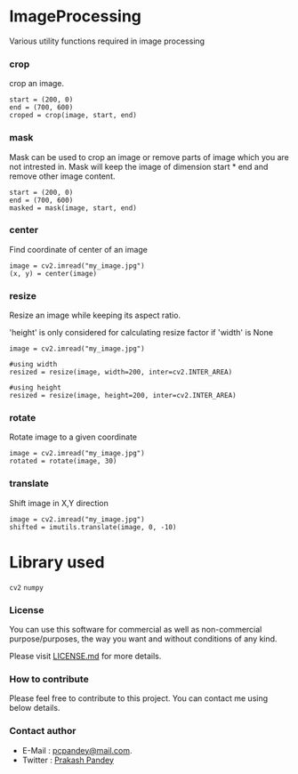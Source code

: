 # ImageProcessing
Various utility functions required in image processing

### crop
crop an image.

```
start = (200, 0)
end = (700, 600)
croped = crop(image, start, end)
```

### mask
Mask can be used to crop an image or remove parts of image which you are not intrested in.
Mask will keep the image of dimension start * end and remove other image content.

```
start = (200, 0)
end = (700, 600)
masked = mask(image, start, end)
```

### center
Find coordinate of center of an image

```
image = cv2.imread("my_image.jpg")
(x, y) = center(image)
```

### resize
Resize an image while keeping its aspect ratio. 

'height' is only considered for calculating resize factor if 'width' is None

```
image = cv2.imread("my_image.jpg")

#using width
resized = resize(image, width=200, inter=cv2.INTER_AREA)

#using height
resized = resize(image, height=200, inter=cv2.INTER_AREA)

```

### rotate
Rotate image to a given coordinate

```
image = cv2.imread("my_image.jpg")
rotated = rotate(image, 30)
```

### translate
Shift image in X,Y direction

```
image = cv2.imread("my_image.jpg")
shifted = imutils.translate(image, 0, -10)
```

# Library used
```cv2```
```numpy```

### License
You can use this software for commercial as well as non-commercial purpose/purposes, the way you want and without conditions of any kind.

Please visit [LICENSE.md](LICENSE.md) for more details.

### How to contribute
Please feel free to contribute to this project. You can contact me using below details.

### Contact author
- E-Mail : pcpandey@mail.com.
- Twitter : [Prakash Pandey](http://www.twitter.com/pandaypc)
